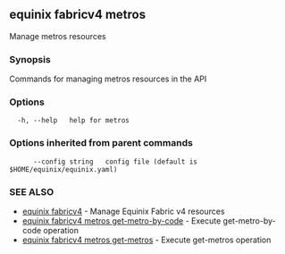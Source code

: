 ## equinix fabricv4 metros

Manage metros resources

### Synopsis

Commands for managing metros resources in the API

### Options

```
  -h, --help   help for metros
```

### Options inherited from parent commands

```
      --config string   config file (default is $HOME/equinix/equinix.yaml)
```

### SEE ALSO

* [equinix fabricv4](equinix_fabricv4.md)	 - Manage Equinix Fabric v4 resources
* [equinix fabricv4 metros get-metro-by-code](equinix_fabricv4_metros_get-metro-by-code.md)	 - Execute get-metro-by-code operation
* [equinix fabricv4 metros get-metros](equinix_fabricv4_metros_get-metros.md)	 - Execute get-metros operation

